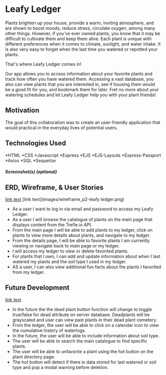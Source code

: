 # Leafy Ledger

Plants brighten up your house, provide a warm, inviting atmosphere, and are shown to boost moods, reduce stress, circulate oxygen, among many other things. However, if you've ever owned plants, you know that it may be difficult to cultivate them and keep them alive. Each plant is unique with different preferences when it comes to climate, sunlight, and water intake. It is also very easy to forget when the last time you watered or repotted your plants.
 
That's where Leafy Ledger comes in!
 
Our app allows you to access information about your favorite plants and track how often you have watered them. Accessing a vast database, you also can view plants that you are interested in, see if housing them would be a good fit for you, and bookmark them for later. Fret no more about your watering schedules and let Leafy Ledger help you with your plant friends!


## Motivation
The goal of this collaboration was to create an user-friendly application that would practical in the everyday lives of potential users. 

## Technologies Used

*HTML
*CSS
*Javascript
*Express
*EJS
*EJS-Layouts
*Express-Passport
*Axios
*SQL
*Sequelize


##### Screenshot(s) (optional)


## ERD, Wireframe, & User Stories

[link text](images/erd_p2_leafyledger.png)
[link text](images/wireframe_p2-leafy ledger.png)

*	As a user I want to log in via email and password to access my Leafy Ledger.
*	As a user I will browse the catalogue of plants on the main page that displays content from the Trefle.io API.
*	From the main page I will be able to add plants to my ledger, click on plants to view more details about plants, and navigate to my ledger.
*	From the details page, I will be able to favorite plants I am currently viewing or navigate back to main page or my ledger.
*	I will access my ledger to view or delete favorited plants.
*	For plants that I own, I can add and update information about when I last watered my plants and the soil type I used in my ledger.
*	AS a user, I can also view additional fun facts about the plants I favorited from my ledger.

## Future Development

[link text](images/erd_p2_leafyledger-fd.png)

* In the future the the dead plant button function will change to toggle true/false for dead attribute on server database. Deadplants will be grayscaled and user can view past plants in their dead plant cemetery.
*	From the ledger, the user will be able to click on a calendar icon to view the cumulative history of waterlogs.
*	In the future, the user will be able to include information about soil type.
*	The user will be able to search the main catalogue to find specific plants.
*	The user will be able to unfavorite a plant using the hot button on the plant directory page.
*	The hot button will detect if there is data stored for last watered or soil type and pop a modal warning before deletion.




